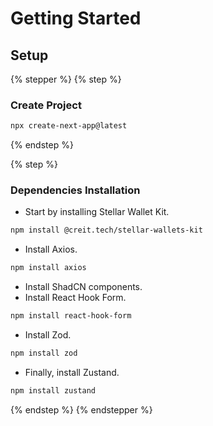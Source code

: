 # Getting Started

## Setup

{% stepper %}
{% step %}
### Create Project

```sh
npx create-next-app@latest
```
{% endstep %}

{% step %}
### Dependencies Installation

* Start by installing Stellar Wallet Kit.

```sh
npm install @creit.tech/stellar-wallets-kit
```

* Install Axios.

```sh
npm install axios
```

* Install ShadCN components.
* Install React Hook Form.

```sh
npm install react-hook-form
```

* Install Zod.

```sh
npm install zod
```

* Finally, install Zustand.

```sh
npm install zustand
```


{% endstep %}
{% endstepper %}
